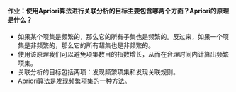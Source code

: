 #### 作业：使用Apriori算法进行关联分析的目标主要包含哪两个方面？Apriori的原理是什么？
- 如果某个项集是频繁的，那么它的所有子集也是频繁的。反过来，如果一个项集是非频繁的，那么它的所有超集也是非频繁的。
- 使用该原理我们可以避免项集数目的指数增长，从而在合理时间内计算出频繁项集。
- 关联分析的目标包括两项：发现频繁项集和发现关联规则。
- Apriori算法是发现频繁项集的一种方法。
